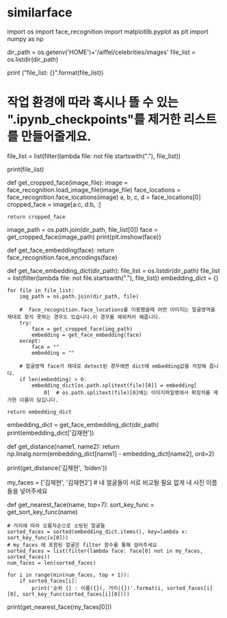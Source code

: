 # similarface

import os
import face_recognition
import matplotlib.pyplot as plt
import numpy as np



dir_path = os.getenv('HOME')+'/aiffel/celebrities/images'
file_list = os.listdir(dir_path)

print ("file_list: {}".format(file_list))

# 작업 환경에 따라 혹시나 뜰 수 있는 ".ipynb_checkpoints"를 제거한 리스트를 만들어줄게요.
file_list = list(filter(lambda file: not file.startswith("."), file_list))

print(file_list)


def get_cropped_face(image_file):
    image = face_recognition.load_image_file(image_file)
    face_locations = face_recognition.face_locations(image)
    a, b, c, d = face_locations[0]
    cropped_face = image[a:c, d:b, :]

    return cropped_face

image_path = os.path.join(dir_path, file_list[0])
face = get_cropped_face(image_path)
print(plt.imshow(face))


def get_face_embedding(face):
    return face_recognition.face_encodings(face)


def get_face_embedding_dict(dir_path):
    file_list = os.listdir(dir_path)
    file_list = list(filter(lambda file: not file.startswith("."), file_list))
    embedding_dict = {}

    for file in file_list:
        img_path = os.path.join(dir_path, file)

        #  face_recognition.face_locations를 이용했을때 어떤 이미지는 얼굴영역을 제대로 찾지 못하는 경우도 있습니다.이 경우를 예외처리 해줍니다.
        try:
            face = get_cropped_face(img_path)
            embedding = get_face_embedding(face)
        except:
            face = ""
            embedding = ""

        # 얼굴영역 face가 제대로 detect된 경우에면 dict에 embedding값을 저장해 줍니다.
        if len(embedding) > 0:
            embedding_dict[os.path.splitext(file)[0]] = embedding[
                0]  # os.path.splitext(file)[0]에는 이미지파일명에서 확장자를 제거한 이름이 담깁니다.

    return embedding_dict

embedding_dict = get_face_embedding_dict(dir_path)
print(embedding_dict['김재현'])


def get_distance(name1, name2):
    return np.linalg.norm(embedding_dict[name1] - embedding_dict[name2], ord=2)


print(get_distance('김재현', 'biden'))

my_faces = ['김재현', '김재현2']  # 내 얼굴들이 서로 비교될 필요 없게 내 사진 이름들을 넣어주세요


def get_nearest_face(name, top=7):
    sort_key_func = get_sort_key_func(name)

    # 거리에 따라 오름차순으로 소팅된 얼굴들
    sorted_faces = sorted(embedding_dict.items(), key=lambda x: sort_key_func(x[0]))
    # my_faces 에 포함된 얼굴은 filter 함수를 통해 걸러주세요
    sorted_faces = list(filter(lambda face: face[0] not in my_faces, sorted_faces))
    num_faces = len(sorted_faces)

    for i in range(min(num_faces, top + 1)):
        if sorted_faces[i]:
            print('순위 {} : 이름({}), 거리({})'.format(i, sorted_faces[i][0], sort_key_func(sorted_faces[i][0])))

print(get_nearest_face(my_faces[0]))
